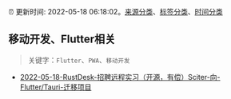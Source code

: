 :alarm_clock: 更新时间: 2022-05-18 06:18:02。[来源分类](../README.md)、[标签分类](../TAGS.md)、[时间分类](../TIMELINE.md)

## 移动开发、Flutter相关


> 关键字：`Flutter`、`PWA`、`移动开发`



- [2022-05-18-RustDesk-招聘远程实习（开源，有偿）Sciter-向-Flutter/Tauri-迁移项目](https://www.v2ex.com/t/853682) 